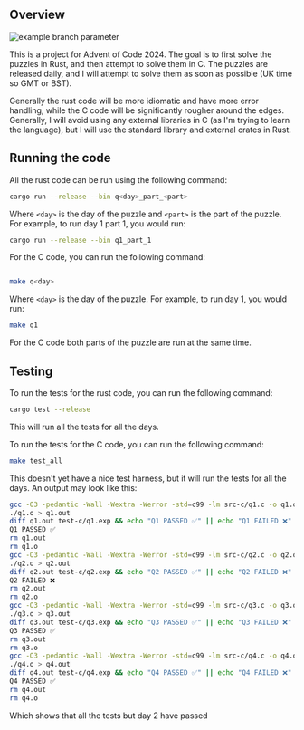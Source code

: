 ## Overview
![example branch parameter](https://github.com/github/docs/actions/workflows/main.yml/badge.svg?branch=feature-1)

This is a project for Advent of Code 2024. The goal is to first solve the puzzles in Rust, and then attempt to solve them in C. The puzzles are released daily, and I will attempt to solve them as soon as possible (UK time so GMT or BST).

Generally the rust code will be more idiomatic and have more error handling, while the C code will be significantly rougher around the edges. Generally, I will avoid using any external libraries in C (as I'm trying to learn the language), but I will use the standard library and external crates in Rust.


## Running the code

All the rust code can be run using the following command:

```bash
cargo run --release --bin q<day>_part_<part>
```

Where `<day>` is the day of the puzzle and `<part>` is the part of the puzzle. For example, to run day 1 part 1, you would run:

```bash
cargo run --release --bin q1_part_1

```

For the C code, you can run the following command:

```bash

make q<day>

```

Where `<day>` is the day of the puzzle. For example, to run day 1, you would run:

```bash
make q1
```

For the C code both parts of the puzzle are run at the same time.

## Testing

To run the tests for the rust code, you can run the following command:

```bash
cargo test --release
```

This will run all the tests for all the days.

To run the tests for the C code, you can run the following command:

```bash
make test_all
```

This doesn't yet have a nice test harness, but it will run the tests for all the days. An output may look like this:

```bash
gcc -O3 -pedantic -Wall -Wextra -Werror -std=c99 -lm src-c/q1.c -o q1.o
./q1.o > q1.out
diff q1.out test-c/q1.exp && echo "Q1 PASSED ✅" || echo "Q1 FAILED ❌"
Q1 PASSED ✅
rm q1.out
rm q1.o
gcc -O3 -pedantic -Wall -Wextra -Werror -std=c99 -lm src-c/q2.c -o q2.o
./q2.o > q2.out
diff q2.out test-c/q2.exp && echo "Q2 PASSED ✅" || echo "Q2 FAILED ❌"
Q2 FAILED ❌
rm q2.out
rm q2.o
gcc -O3 -pedantic -Wall -Wextra -Werror -std=c99 -lm src-c/q3.c -o q3.o
./q3.o > q3.out
diff q3.out test-c/q3.exp && echo "Q3 PASSED ✅" || echo "Q3 FAILED ❌"
Q3 PASSED ✅
rm q3.out
rm q3.o
gcc -O3 -pedantic -Wall -Wextra -Werror -std=c99 -lm src-c/q4.c -o q4.o
./q4.o > q4.out
diff q4.out test-c/q4.exp && echo "Q4 PASSED ✅" || echo "Q4 FAILED ❌"
Q4 PASSED ✅
rm q4.out
rm q4.o
```

Which shows that all the tests but day 2 have passed